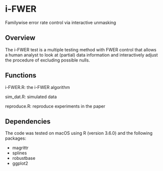 # i-FWER
Familywise error rate control via interactive unmasking

## Overview
The i-FWER test is a multiple testing method with FWER control that allows a human analyst to look at (partial) data information and interactively adjust the procedure of excluding possible nulls. 

## Functions
i-FWER.R:    the i-FWER algorithm

sim_dat.R:   simulated data

reproduce.R: reproduce experiments in the paper

## Dependencies
The code was tested on macOS using R (version 3.6.0) and the following packages:
* magrittr
* splines
* robustbase
* ggplot2
